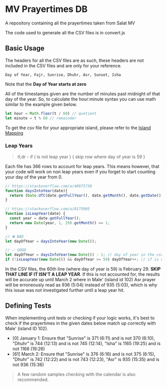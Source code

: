 # MV Prayertimes DB

A repository containing all the prayertimes taken from Salat MV

The code used to generate all the CSV files is in convert.js

## Basic Usage

The headers for all the CSV files are as such, these headers are not included in the CSV files and are only for your reference.

```csv
Day of Year, Fajr, Sunrise, Dhuhr, Asr, Sunset, Isha
```

Note that the **Day of Year starts at zero**

All of the timestamps given are the number of minutes past midnight of that day of the year. So, to calculate the hour:minute syntax you can use math similar to the example given below.

```js
let hour = Math.floor(t / 60) // quotient
let minute = t % 60 // remainder
```

To get the csv file for your appropriate island, please refer to the [Island Mapping](https://github.com/WovenCoast/prayertimes-db/blob/main/island-mapping.md)

### Leap Years

> tl;dr - if ( is not leap year ) { skip row where day of year is 59 }

Each file has 366 rows to account for leap years. This means however, that your code will work on non leap years even if you forget to start counting your day of the year from 0.

```js
// https://stackoverflow.com/a/40975730
function daysIntoYear(date){
  return (Date.UTC(date.getFullYear(), date.getMonth(), date.getDate()) - Date.UTC(date.getFullYear(), 0, 0)) / 24 / 60 / 60 / 1000;
}

// https://stackoverflow.com/a/8175905
function isLeapYear(date) {
  const year = date.getFullYear();
  return new Date(year, 1, 29).getMonth() == 1;
}

// ❌ BAD
let dayOfYear = daysIntoYear(new Date());

// ✅ GOOD
let dayOfYear = daysInfoYear(new Date()) - 1; // day of year in the csv file starts with 0 not 1
if (!isLeapYear(new Date()) && dayOfYear >= 59) dayOfYear++; // if is not leap year and day is after february 29, add one to dayOfYear
```

In the CSV files, the 60th line (where day of year is 59) is February 29. **SKIP THAT LINE IF IT ISN'T A LEAP YEAR**. If this is not accounted for, the results will be accurate up until March 2 where in Male' (island id 102) Asr prayer will be erroneously read as 936 (5:04) instead of 935 (5:03), which is why this issue was not investigated further until a leap year hit.

## Defining Tests

When implementing unit tests or checking if your logic works, it's best to check if the prayertimes in the given dates below match up correctly with Male' (island ID 102).
- [0] January 1: Ensure that "Sunrise" is 371 (6:11) and is not 370 (6:10), "Dhuhr" is 744 (12:13) and is not 745 (12:14), "Isha" is 1165 (19:25) and is not 1166 (19:26)
- [61] March 2: Ensure that "Sunrise" is 376 (6:16) and is not 375 (6:15), "Dhuhr" is 742 (12:22) and is not 743 (12:23), "Asr" is 935 (15:35) and is not 936 (15:36)

> A few random samples checking with the calendar is also recommended.
